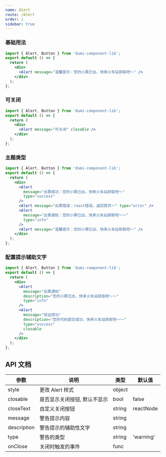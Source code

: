 ```yaml
---
name: Alert
route: /Alert
order: 1
sidebar: true
---
```


### 基础用法

```jsx
import { Alert, Button } from 'dumi-component-lib';
export default () => {
  return (
    <div>
      <Alert message="温馨提示：您的小票已出，快来火车站获取吧～" />
    </div>
  );
};
```

### 可关闭

```jsx
import { Alert, Button } from 'dumi-component-lib';
export default () => {
  return (
    <div>
      <Alert message="可关闭" closable />
    </div>
  );
};
```

### 主题类型

```jsx
import { Alert, Button } from 'dumi-component-lib';
export default () => {
  return (
    <div>
      <Alert
        message="出票成功：您的小票已出，快来火车站获取吧～"
        type="success"
      />
      <Alert message="出票错误：react错误，返回首页～" type="error" />
      <Alert
        message="出票通知：您的小票已出，快来火车站获取吧～～"
        type="info"
      />
      <Alert message="温馨提示：您的小票已出，快来火车站获取吧～" />
    </div>
  );
};
```

### 配置提示辅助文字

```jsx
import { Alert, Button } from 'dumi-component-lib';
export default () => {
  return (
    <div>
      <Alert
        message="出票通知"
        description="您的小票已出，快来火车站获取吧～～"
        type="info"
      />
      <Alert
        message="验证成功"
        description="您的代码提交成功，快来火车站获取吧～～"
        type="success"
        closable
      />
    </div>
  );
};
```

## API 文档

| 参数        | 说明                         | 类型   | 默认值    |
| --- | --- | --- | --- |
| style       | 更改 Alert 样式              | object |           |
| closable    | 是否显示关闭按钮, 默认不显示 | bool   | false     |
| closeText   | 自定义关闭按钮               | string | reactNode | 'x' |
| message     | 警告提示内容                 | string |           |
| description | 警告提示的辅助性文字         | string |           |
| type        | 警告的类型                   | string | 'warning' |
| onClose     | 关闭时触发的事件             | func   |           |
